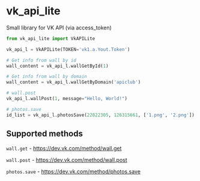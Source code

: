 # vk_api_lite
Small library for VK API (via access_token)

```Python
from vk_api_lite import VkAPILite

vk_api_l = VkAPILite(TOKEN='vk1.a.Yout.Token')

# Get info from wall by id
wall_content = vk_api_l.wallGetById(1)

# Get info from wall by domain
wall_content = vk_api_l.wallGetByDomain('apiclub')

# wall.post
vk_api_l.wallPost(1, message="Hello, World!")

# photos.save
id_list = vk_api_l.photosSave(22822305, 126315661, ['1.png', '2.png'])
```

## Supported methods

```wall.get``` - https://dev.vk.com/method/wall.get

```wall.post``` - https://dev.vk.com/method/wall.post

```photos.save``` - https://dev.vk.com/method/photos.save

